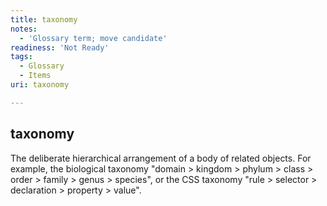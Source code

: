 ```yaml
---
title: taxonomy
notes:
  - 'Glossary term; move candidate'
readiness: 'Not Ready'
tags:
  - Glossary
  - Items
uri: taxonomy

---
```

## <span>taxonomy</span>

The deliberate hierarchical arrangement of a body of related objects. For example, the biological taxonomy "domain \> kingdom \> phylum \> class \> order \> family \> genus \> species", or the CSS taxonomy "rule \> selector \> declaration \> property \> value".


